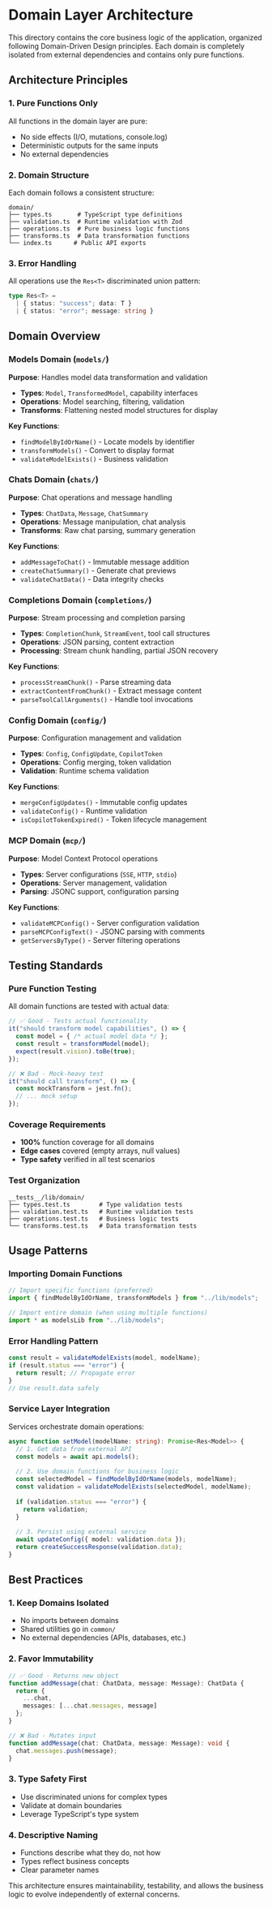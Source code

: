 # Domain Layer Architecture

This directory contains the core business logic of the application, organized following Domain-Driven Design principles. Each domain is completely isolated from external dependencies and contains only pure functions.

## Architecture Principles

### 1. Pure Functions Only
All functions in the domain layer are pure:
- No side effects (I/O, mutations, console.log)
- Deterministic outputs for the same inputs
- No external dependencies

### 2. Domain Structure
Each domain follows a consistent structure:
```
domain/
├── types.ts       # TypeScript type definitions
├── validation.ts  # Runtime validation with Zod
├── operations.ts  # Pure business logic functions
├── transforms.ts  # Data transformation functions
└── index.ts      # Public API exports
```

### 3. Error Handling
All operations use the `Res<T>` discriminated union pattern:
```typescript
type Res<T> = 
  | { status: "success"; data: T }
  | { status: "error"; message: string }
```

## Domain Overview

### Models Domain (`models/`)
**Purpose**: Handles model data transformation and validation
- **Types**: `Model`, `TransformedModel`, capability interfaces
- **Operations**: Model searching, filtering, validation
- **Transforms**: Flattening nested model structures for display

**Key Functions**:
- `findModelByIdOrName()` - Locate models by identifier
- `transformModels()` - Convert to display format
- `validateModelExists()` - Business validation

### Chats Domain (`chats/`)
**Purpose**: Chat operations and message handling
- **Types**: `ChatData`, `Message`, `ChatSummary`
- **Operations**: Message manipulation, chat analysis
- **Transforms**: Raw chat parsing, summary generation

**Key Functions**:
- `addMessageToChat()` - Immutable message addition
- `createChatSummary()` - Generate chat previews
- `validateChatData()` - Data integrity checks

### Completions Domain (`completions/`)
**Purpose**: Stream processing and completion parsing
- **Types**: `CompletionChunk`, `StreamEvent`, tool call structures
- **Operations**: JSON parsing, content extraction
- **Processing**: Stream chunk handling, partial JSON recovery

**Key Functions**:
- `processStreamChunk()` - Parse streaming data
- `extractContentFromChunk()` - Extract message content
- `parseToolCallArguments()` - Handle tool invocations

### Config Domain (`config/`)
**Purpose**: Configuration management and validation
- **Types**: `Config`, `ConfigUpdate`, `CopilotToken`
- **Operations**: Config merging, token validation
- **Validation**: Runtime schema validation

**Key Functions**:
- `mergeConfigUpdates()` - Immutable config updates
- `validateConfig()` - Runtime validation
- `isCopilotTokenExpired()` - Token lifecycle management

### MCP Domain (`mcp/`)
**Purpose**: Model Context Protocol operations
- **Types**: Server configurations (`SSE`, `HTTP`, `stdio`)
- **Operations**: Server management, validation
- **Parsing**: JSONC support, configuration parsing

**Key Functions**:
- `validateMCPConfig()` - Server configuration validation
- `parseMCPConfigText()` - JSONC parsing with comments
- `getServersByType()` - Server filtering operations

## Testing Standards

### Pure Function Testing
All domain functions are tested with actual data:
```typescript
// ✅ Good - Tests actual functionality
it("should transform model capabilities", () => {
  const model = { /* actual model data */ };
  const result = transformModel(model);
  expect(result.vision).toBe(true);
});

// ❌ Bad - Mock-heavy test
it("should call transform", () => {
  const mockTransform = jest.fn();
  // ... mock setup
});
```

### Coverage Requirements
- **100%** function coverage for all domains
- **Edge cases** covered (empty arrays, null values)
- **Type safety** verified in all test scenarios

### Test Organization
```
__tests__/lib/domain/
├── types.test.ts        # Type validation tests
├── validation.test.ts   # Runtime validation tests
├── operations.test.ts   # Business logic tests
└── transforms.test.ts   # Data transformation tests
```

## Usage Patterns

### Importing Domain Functions
```typescript
// Import specific functions (preferred)
import { findModelByIdOrName, transformModels } from "../lib/models";

// Import entire domain (when using multiple functions)
import * as modelsLib from "../lib/models";
```

### Error Handling Pattern
```typescript
const result = validateModelExists(model, modelName);
if (result.status === "error") {
  return result; // Propagate error
}
// Use result.data safely
```

### Service Layer Integration
Services orchestrate domain operations:
```typescript
async function setModel(modelName: string): Promise<Res<Model>> {
  // 1. Get data from external API
  const models = await api.models();
  
  // 2. Use domain functions for business logic
  const selectedModel = findModelByIdOrName(models, modelName);
  const validation = validateModelExists(selectedModel, modelName);
  
  if (validation.status === "error") {
    return validation;
  }
  
  // 3. Persist using external service
  await updateConfig({ model: validation.data });
  return createSuccessResponse(validation.data);
}
```

## Best Practices

### 1. Keep Domains Isolated
- No imports between domains
- Shared utilities go in `common/`
- No external dependencies (APIs, databases, etc.)

### 2. Favor Immutability
```typescript
// ✅ Good - Returns new object
function addMessage(chat: ChatData, message: Message): ChatData {
  return {
    ...chat,
    messages: [...chat.messages, message]
  };
}

// ❌ Bad - Mutates input
function addMessage(chat: ChatData, message: Message): void {
  chat.messages.push(message);
}
```

### 3. Type Safety First
- Use discriminated unions for complex types
- Validate at domain boundaries
- Leverage TypeScript's type system

### 4. Descriptive Naming
- Functions describe what they do, not how
- Types reflect business concepts
- Clear parameter names

This architecture ensures maintainability, testability, and allows the business logic to evolve independently of external concerns.